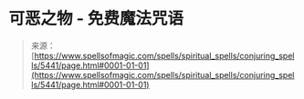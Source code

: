 <!--yml

category: 未分类

date: 2024-06-12 18:39:35

-->

# 可恶之物 - 免费魔法咒语

> 来源：[https://www.spellsofmagic.com/spells/spiritual_spells/conjuring_spells/5441/page.html#0001-01-01](https://www.spellsofmagic.com/spells/spiritual_spells/conjuring_spells/5441/page.html#0001-01-01)
